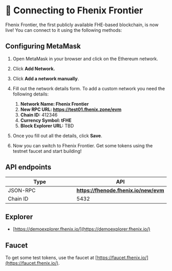 # 🔗 Connecting to Fhenix Frontier

Fhenix Frontier, the first publicly available FHE-based blockchain, is now live! You can connect to it using the following methods:

## Configuring MetaMask 

1. Open MetaMask in your browser and click on the Ethereum network.
2. Click **Add Network.**
3. Click **Add a network manually**.

4. Fill out the network details form. To add a custom network you need the following details:
   1. **Network Name: Fhenix Frontier**
   2. **New RPC URL: https://test01.fhenix.zone/evm**
   3. **Chain ID:** 412346
   4. **Currency Symbol: tFHE**
   5. **Block Explorer URL:** TBD
5. Once you fill out all the details, click **Save**.
6. Now you can switch to Fhenix Frontier. Get some tokens using the testnet faucet and start building!


## API endpoints

<table>
   <thead>
      <tr>
         <th width="222">Type</th>
         <th>API</th>
      </tr>
   </thead>
   <tbody>
      <tr>
         <td>JSON-RPC</td>
         <td><a href="https://fhenode.fhenix.io/new/evm"><strong>https://fhenode.fhenix.io/new/evm</strong></a></td>
      </tr>
      <tr>
         <td>Chain ID</td>
         <td>5432</td>
      </tr>
   </tbody>
</table>

## Explorer

* [https://demoexplorer.fhenix.io/](https://demoexplorer.fhenix.io/)

## Faucet

To get some test tokens, use the faucet at [https://faucet.fhenix.io/](https://faucet.fhenix.io/). 
